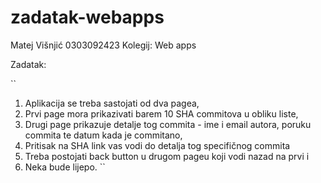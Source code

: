 # zadatak-webapps

Matej Višnjić
0303092423
Kolegij: Web apps

Zadatak:

``

1. Aplikacija se treba sastojati od dva pagea,
2. Prvi page mora prikazivati barem 10 SHA commitova u obliku liste,
3. Drugi page prikazuje detalje tog commita - ime i email autora, poruku commita te datum
   kada je commitano,
4. Pritisak na SHA link vas vodi do detalja tog specifičnog commita
5. Treba postojati back button u drugom pageu koji vodi nazad na prvi i
6. Neka bude lijepo.
   ``
